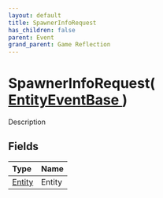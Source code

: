 ```yaml
---
layout: default
title: SpawnerInfoRequest
has_children: false
parent: Event
grand_parent: Game Reflection
---
```

# SpawnerInfoRequest( [ EntityEventBase ](/riftbreaker-wiki/docs/game-reflection/events/entity_event_base/) )
Description 

## Fields

| Type | Name |
|:----------|:--------------|
| [Entity](/riftbreaker-wiki/docs/game-reflection/classes/entity/) | Entity |

